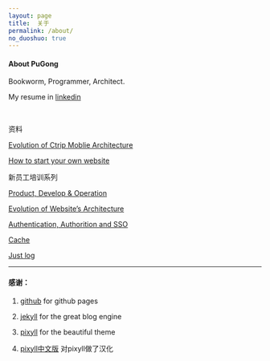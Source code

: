 ```yaml
---
layout: page
title:  关于
permalink: /about/
no_duoshuo: true
---
```


#### About PuGong

Bookworm, Programmer, Architect.

<p> </p>

My resume in [linkedin](http://cn.linkedin.com/in/pugong)

<br />

资料

[Evolution of Ctrip Moblie Architecture](/images/att/QCon-Shanghai-2014_Ctrip-Mobile-Architecture-Evolution_v1.04.pdf)

[How to start your own website](/images/att/How-to-Start-your-own-website_V1.3.pdf)


新员工培训系列

[Product, Develop & Operation](/images/att/Induction-training-Product-Dev-Ops.pdf)

[Evolution of Website’s Architecture](/images/att/Induction-training-Evolution-of-WebSite.pdf)

[Authentication, Authorition and SSO](/images/att/Induction-Training-Au-Az-SSO.pdf)

[Cache](/images/att/Induction-Training-Cache.pdf)

[Just log](/images/att/induction-training-just-log.pdf)

-------

#### 感谢：

1. [github](https://github.com/) for github pages

2. [jekyll](http://jekyllrb.com/) for the great blog engine

3. [pixyll](https://github.com/johnotander/pixyll) for the beautiful theme

4. [pixyll中文版](https://github.com/ee0703/pixyll-zh-cn) 对pixyll做了汉化 


